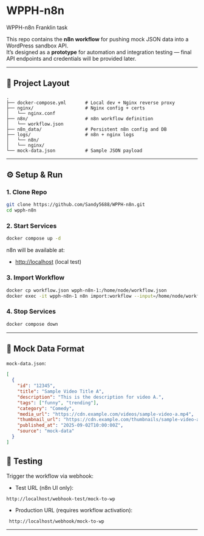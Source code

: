 # WPPH-n8n

WPPH-n8n Franklin task

This repo contains the **n8n workflow** for pushing mock JSON data into a WordPress sandbox API.  
It’s designed as a **prototype** for automation and integration testing — final API endpoints and credentials will be provided later.

---

## 🚀 Project Layout

```
.
├── docker-compose.yml       # Local dev + Nginx reverse proxy
├── nginx/                   # Nginx config + certs
│   └── nginx.conf
├── n8n/                     # n8n workflow definition
│   └── workflow.json
├── n8n_data/                # Persistent n8n config and DB
├── logs/                    # n8n + nginx logs
│   └── n8n/
│   └── nginx/
└── mock-data.json           # Sample JSON payload
```

---

## ⚙️ Setup & Run

### 1. Clone Repo

```bash
git clone https://github.com/Sandy5688/WPPH-n8n.git
cd wpph-n8n
```

### 2. Start Services

```bash
docker compose up -d
```

n8n will be available at:

- [http://localhost](http://localhost) (local test)

### 3. Import Workflow

```bash
docker cp workflow.json wpph-n8n-1:/home/node/workflow.json
docker exec -it wpph-n8n-1 n8n import:workflow --input=/home/node/workflow.json
```

### 4. Stop Services

```bash
docker compose down
```

---

## 📂 Mock Data Format

`mock-data.json`:

```json
[
  {
    "id": "12345",
    "title": "Sample Video Title A",
    "description": "This is the description for video A.",
    "tags": ["funny", "trending"],
    "category": "Comedy",
    "media_url": "https://cdn.example.com/videos/sample-video-a.mp4",
    "thumbnail_url": "https://cdn.example.com/thumbnails/sample-video-a.jpg",
    "published_at": "2025-09-02T10:00:00Z",
    "source": "mock-data"
  }
]
```

## 🔔 Testing

Trigger the workflow via webhook:

- Test URL (n8n UI only):

`http://localhost/webhook-test/mock-to-wp`

- Production URL (requires workflow activation):

` http://localhost/webhook/mock-to-wp`

---
